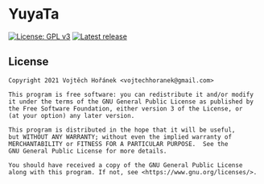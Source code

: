 # YuyaTa
[![License: GPL v3](https://img.shields.io/badge/License-GPLv3-blue.svg)](https://www.gnu.org/licenses/gpl-3.0)
[![Latest release](https://img.shields.io/github/v/release/vojta-horanek/take-your-pill.svg)](https://github.com/vojta-horanek/take-your-pill/releases/latest)


## License

    Copyright 2021 Vojtěch Hořánek <vojtechhoranek@gmail.com>

    This program is free software: you can redistribute it and/or modify
    it under the terms of the GNU General Public License as published by
    the Free Software Foundation, either version 3 of the License, or
    (at your option) any later version.

    This program is distributed in the hope that it will be useful,
    but WITHOUT ANY WARRANTY; without even the implied warranty of
    MERCHANTABILITY or FITNESS FOR A PARTICULAR PURPOSE.  See the
    GNU General Public License for more details.

    You should have received a copy of the GNU General Public License
    along with this program. If not, see <https://www.gnu.org/licenses/>.
